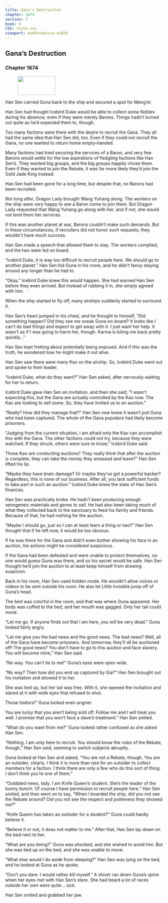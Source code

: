 ```yaml
---
title: Gana’s Destruction
chapter: 1874
section: 7
book: 5
CSS: style.css
viewport: width=device-width
---
```


## Gana’s Destruction

### Chapter 1874

<figure>
	<img src="../Images/gem.gif" alt="" id="gem" width="120" height="60" />
</figure>

Han Sen carried Guna back to the ship and secured a spot for Meng’er.

Han Sen had thought Icebird Duke would be able to collect some Nobles during his absence, even if they were merely Barons. Things hadn’t turned out quite as he’d expected them to, though.

Too many factions were there with the desire to recruit the Gana. They all had the same idea that Han Sen did, too. Even if they could not recruit the Gana, no one wanted to return home empty-handed.

Many factions had tried securing the services of a Baron, and very few Barons would settle for the low aspirations of fledgling factions like Han Sen’s. They wanted big groups, and the big groups happily chose them. Even if they wanted to join the Rebate, it was far more likely they’d join the Gold Jade King instead.

Han Sen had been gone for a long time, but despite that, no Barons had been recruited.

Not long after, Dragon Lady brought Wang Yuhang along. The workers on the ship were very happy to see a Baron come to join them. But Dragon Lady requested that Wang Yuhang go along with her, and if not, she would not lend them her services.

If this was another planet at war, Barons couldn’t make such demands. But in these circumstances, if recruiters did not honor such requests, they wouldn’t have much success.

Han Sen made a speech that allowed them to stay. The workers complied, and the two were led on board.

“Icebird Duke, it is way too difficult to recruit people here. We should go to another planet.” Han Sen hid Guna in his room, and he didn’t fancy staying around any longer than he had to.

“Okay.” Icebird Duke knew this would happen. She had warned Han Sen before they even arrived. But instead of rubbing it in, she simply agreed with him.

When the ship started to fly off, many airships suddenly started to surround it.

Han Sen’s heart jumped in his chest, and he thought to himself, “Did something happen? Did they see me sneak Guna on-board? It looks like I can’t do bad things and expect to get away with it. I just want her help. It wasn’t as if I was going to harm her, though. Karma is biting me back pretty quickly…”

Han Sen kept fretting about potentially being exposed. And if this was the truth, he wondered how he might make it out alive.

Han Sen saw there were many Kao on the airship. So, Icebird Duke went out and spoke to their leader.

“Icebird Duke, what do they want?” Han Sen asked, after nervously waiting for her to return.

Icebird Duke gave Han Sen an invitation, and then she said, “I wasn’t expecting this, but the Gana are actually controlled by the Kao now. The Kao are looking to sell some. So, they have invited us to an auction.”

“Really? How did they manage that?” Han Sen now knew it wasn’t just Guna who had been captured. The whole of the Gana populace had likely become prisoners.

“Judging from the current situation, I am afraid only the Kao can accomplish this with the Gana. The other factions could not try, because they were watched. If they struck, others were sure to know,” Icebird Duke said.

Those Kao are conducting auctions? They really think that after the auction is complete, they can take the money they amassed and leave?” Han Sen lifted his lip.

“Maybe they have brain damage? Or maybe they’ve got a powerful backer? Regardless, this is none of our business. After all, you lack sufficient funds to take part in such an auction.” Icebird Duke knew the state of Han Sen’s finances.

Han Sen was practically broke. He hadn’t been producing enough xenogeneic materials and genes to sell. He had also been taking much of what they collected back to the sanctuary to feed his family and friends. Because of that, he had nothing for the auction.

“Maybe I should go, just so I can at least learn a thing or two?” Han Sen thought that if he left now, it would be too obvious.

If he was there for the Gana and didn’t even bother showing his face in an auction, his actions might be considered suspicious.

If the Gana had been defeated and were unable to protect themselves, no one would guess Guna was there, and so his secret would be safe. Han Sen thought he’d join the auction to at least keep himself from drawing suspicion.

Back in his room, Han Sen used hidden mode. He wouldn’t allow voices or videos to be sent outside his room. He also let Little Invisible jump off of Guna’s head.

The bed was colorful in the room, and that was where Guna appeared. Her body was cuffed to the bed, and her mouth was gagged. Only her tail could move.

“Let me go. If anyone finds out that I am here, you will be very dead.” Guna looked fairly angry.

“Let me give you the bad news and the good news. The bad news? Well, all of the Gana have become prisoners. And tomorrow, they’ll all be auctioned off! The good news? You don’t have to go to this auction and face slavery. You will become mine,” Han Sen said.

“No way. You can’t lie to me!” Guna’s eyes were open wide.

“No way? Then how did you end up captured by Gia?” Han Sen brought out his invitation and showed it to her.

She was tied up, but her tail was free. With it, she opened the invitation and stared at it with wide eyes that refused to shut.

Those traitors!” Guna looked even angrier.

You are lucky that you aren’t being sold off. Follow me and I will treat you well. I promise that you won’t face a slave’s treatment.” Han Sen smiled.

“What do you want from me?” Guna looked rather confused as she asked Han Sen.

“Nothing. I am only here to recruit. You should know the rules of the Rebate, though,” Han Sen said, seeming to switch subjects abruptly.

Guna looked at Han Sen and asked, “You are not a Rebate, though. You are an outsider, clearly. I think it is more than rare for an outsider to collect members for a faction. I think there are only a few who do this sort of thing. I don’t think you’re one of them.”

“Outdated news, lady. I am Knife Queen’s student. She’s the leader of the bunny bunch. Of course I have permission to recruit people here.” Han Sen smiled, and then went on to say, “When I boarded the ship, did you not see the Rebate around? Did you not see the respect and politeness they showed me?”

“Knife Queen has taken an outsider for a student?” Guna could hardly believe it.

“Believe it or not, it does not matter to me.” After that, Han Sen lay down on the bed next to her.

“What are you doing?” Guna was shocked, and she wished to avoid him. But she was tied up on the bed, and she was unable to move.

“What else would I do aside from sleeping?” Han Sen was lying on the bed, and he looked at Guna as he spoke.

“Don’t you dare. I would rather kill myself.” A shiver ran down Guna’s spine when her eyes met with Han Sen’s stare. She had heard a lot of races outside her own were quite… sick.

Han Sen smiled and grabbed her jaw.
